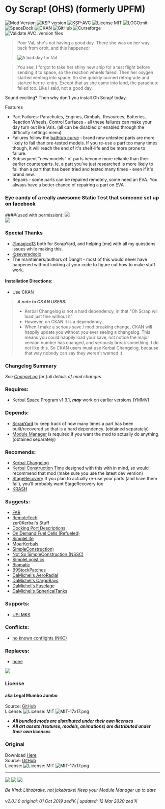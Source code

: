 <!-- Readme.md v1.0.1.0
Oy Scrap! OHS) (formerly UPFM)
created: 01 Oct 19
updated: 2020 03 12 -->
<!-- # KerbGuise Experimental engineering (KGEx)
#### Brings you: -->
<!-- Download on SpaceDock or Github or Curseforge. Also available on CKAN. -->

# Oy Scrap! (OHS) (formerly UPFM)
![Mod Version][SHIELD:mod:latest] ![KSP version][SHIELD:ksp] ![KSP-AVC][SHIELD:kspavc] ![License MIT][SHIELD:license] ![LOGO:mit]  
![SpaceDock][SHIELD:curseforge] ![CKAN][SHIELD:ckan] ![GitHub][SHIELD:github] ![Curseforge][SHIELD:spacedock]  
![Validate AVC .version files][SHIELD:avcvalid]   
  
> Poor Val, she's not having a good day. There she was on her way back from orbit, and this happened: 
>
> ![A bad day for Val][IMG:hero:0]  

> You see, I forgot to take her shiny new ship for a test flight before sending it to space, so the reaction wheels failed. Then her oxygen started venting into space. So she quickly burned retrograde and started her re-entry. Except that as she came into land, the parachute failed too. Like I said, not a good day.

Sound exciting? Then why don't you install Oh Scrap! today.

Features

- Part Failures: Parachutes, Engines, Gimbals, Resources, Batteries, Reaction Wheels, Control Surfaces - all these failures can make your day turn out like Vals. (all can be disabled or enabled through the difficulty settings menu)
- Failures follow the [bathtub curve](https://en.wikipedia.org/wiki/Bathtub_curve) - brand new untested parts are more likely to fail than pre-tested models. If you re-use a part too many times though, it will reach the end of it's shelf-life and be more prone to failure.
- Subsequent "new models" of parts become more reliable than their earlier counterparts. Ie, a part you've just researched is more likely to fail than a part that has been tried and tested many times - even if it's brand new.
- Repairs - some parts can be repaired remotely, some need an EVA. You always have a better chance of repairing a part on EVA

### Eye candy of a really awesome Static Test that someone set up on facebook
####(used with permission):
![][IMG:hero:1]  
![][IMG:hero:2]  

### Special Thanks
- [@magico13][LINK:magico13] both for ScrapYard, and helping [me] with all my questions issues while making this.
- [@severedsolo][LINK:severedsolo]
- The maintainers/authors of DangIt - most of this would never have happened without looking at your code to figure out how to make stuff work.

#### Installation Directions:
- Use CKAN

> ***A note to CKAN USERS:***
> - Kerbal Changelog is not a hard dependency, in that "Oh Scrap will load just fine without it".
> - However, on CKAN it is a dependency.
> - When I make a serious save / mod breaking change, CKAN will happily update you without you ever seeing a changelog. This means you could happily load your save, not notice the major version number has changed, and seriously break something. I do not like this. So CKAN users must use Kerbal Changelog, because that way nobody can say they weren't warned :).

### Changelog Summary
*See [ChangeLog][MOD:changelog] for full details of mod changes*

### Requires:
- [Kerbal Space Program](https://kerbalspaceprogram.com) v1.9.1, ***may*** work on earlier versions (YMMV)

### Depends:
- [ScrapYard](https://forum.kerbalspaceprogram.com/index.php?/topic/178641-*)  to keep track of how many times a part has been built/recovered so that is a hard dependency. (obtained separately)
- [Module Manager](https://forum.kerbalspaceprogram.com/index.php?/topic/50533-*) is required if you want the mod to actually do anything. (obtained separately)

### Recomends:
- [Kerbal Changelog](https://forum.kerbalspaceprogram.com/index.php?/topic/179207-*)
- [Kerbal Construction Time](https://forum.kerbalspaceprogram.com/index.php?/topic/182877-*) designed with this with in mind, so would recommend that mod (make sure you use the latest dev version)
- [StageRecovery](https://forum.kerbalspaceprogram.com/index.php?/topic/179306-*) If you plan to actually re-use your parts (and have them fail), you'll probably want StageRecovery too
- [KRASH](http://forum.kerbalspaceprogram.com/index.php?/topic/133082-*)

### Suggests:
- [FAR](https://forum.kerbalspaceprogram.com/index.php?/topic/179445-*)
- [RemoteTech](http://remotetechnologiesgroup.github.io/RemoteTech/)  
zer0Kerbal's Stuff  
- [Docking Port Descriptions](https://github.com/zer0Kerbal/KGEx/MM-Patches/DockingPortDescriptions)
- [On Demand Fuel Cells (Refueled)](https://forum.kerbalspaceprogram.com/index.php?/topic/187625-*)
- [SimpleLife](https://forum.kerbalspaceprogram.com/index.php?/topic/191526-*)
- [MoarKerbals](https://forum.kerbalspaceprogram.com/index.php?/topic/191525-*)
- [SimpleConstruction)](https://forum.kerbalspaceprogram.com/index.php?/topic/191424-ksp-*)
- [Not So SimpleConstruction (NSSC)](https://forum.kerbalspaceprogram.com/index.php?/topic/191504-*)
- [SimpleLogistics](https://forum.kerbalspaceprogram.com/index.php?/topic/191045-*/)
- [Biomatic](https://forum.kerbalspaceprogram.com/index.php?/topic/191426-*)
- [B9StockPatches](https://forum.kerbalspaceprogram.com/index.php?/topic/190870-*)
- [DaMichel's AeroRadial](https://spacedock.info/mod/2338)
- [DaMichel's CargoBays](https://spacedock.info/mod/2339)
- [DaMichel's Fuselage](https://spacedock.info/mod/2340)
- [DaMichel's SphericalTanks](https://spacedock.info/mod/2342)

### Supports:
- [USI MKS](http://forum.kerbalspaceprogram.com/index.php?/topic/154587-*)

### Conflicts:
- [no known conflights (NKC)]()

### Replaces:
- [none]()

<a href="https://forum.kerbalspaceprogram.com/index.php?/topic/83212-*" target="_blank"><img src="https://i.imgur.com/YdYfStN.jpg"/></a>

### License
#### aka Legal Mumbo Jumbo
Source: [GitHub](https://github.com/zer0Kerbal/OhScrap)  
License: ![License: MIT](https://img.shields.io/endpoint?url=https://raw.githubusercontent.com/zer0Kerbal/OhScrap/base/json/license.json?style=plastic) ![MIT-17x17.png](https://i.postimg.cc/bvjfsMP5/MIT-17x17.png)<br>

- ***All bundled mods are distributed under their own licenses***<br>
- ***All art assets (textures, models, animations) are distributed under their own licenses*** 

### Original
Download [Here](https://github.com/zer0Kerbal/OhScrap/releases/latest/)  
Source: [GitHub](https://github.com/zer0Kerbal/OhScrap/releases/latest/ "GitHub")  
License: ![License: MIT](https://img.shields.io/endpoint?url=https://raw.githubusercontent.com/zer0Kerbal/OhScrap/base/json/license.json?style=plastic) ![MIT-17x17.png](https://i.postimg.cc/bvjfsMP5/MIT-17x17.png)  

***

<a href="https://github.com/zer0Kerbal/OhScrap/releases/latest" target="_blank"><img src="https://i.imgur.com/RE4Ppr9.png"/></a>
<a href="https://spacedock.info/mod/2364" target="_blank"><img src="https://i.imgur.com/m0a7tn2.png"/></a>
<a href="https://www.curseforge.com/kerbal/ksp-mods/ohscrap" target="_blank"><img src="https://i.postimg.cc/RZNyB5vP/Download-On-Curse.png"/></a>

*Be Kind: Lithobrake, not jakebrake! Keep your Module Manager up to date*

###### v2.0.1.0 original: 01 Oct 2019 zed'K | updated: 12 Mar 2020 zed'K

[MOD:license]:         https://github.com/zer0Kerbal/OhScrap/blob/master/LICENSE
[MOD:contributing]:    https://github.com/zer0Kerbal/OhScrap/blob/master/.github/CONTRIBUTING.md
[MOD:issues]:          https://github.com/zer0Kerbal/OhScrap/issues
[MOD:wiki]:            https://github.com/zer0Kerbal/OhScrap/
[MOD:known]:           https://github.com/zer0Kerbal/OhScrap/wiki/Known-Issues
[MOD:forum]:           https://forum.kerbalspaceprogram.com/index.php?/topic/178641-*
[MOD:spacedock]:       https://spacedock.info/mod/2364
[MOD:github:repo]:     https://github.com/zer0Kerbal/OhScrap/
[MOD:github:releases]: https://github.com/zer0Kerbal/OhScrap/releases/latest
[MOD:curseforge]:      https://www.curseforge.com/kerbal/ksp-mods/scrapyard
[MOD:changelog]:       https://github.com/zer0Kerbal/OhScrap/Changelog.cfg

[SHIELD:mod:latest]: https://img.shields.io/github/v/release/zer0Kerbal/OhScrap?include_prereleases?style=plastic
[SHIELD:mod]: https://img.shields.io/endpoint?url=https://raw.githubusercontent.com/zer0Kerbal/OhScrap/base/json/mod.json
[SHIELD:ksp]: https://img.shields.io/endpoint?url=https://raw.githubusercontent.com/zer0Kerbal/OhScrap/base/json/ksp.json
[SHIELD:license]: https://img.shields.io/endpoint?url=https://raw.githubusercontent.com/zer0Kerbal/OhScrap/base/json/license.json
[LOGO:mit]: https://i.postimg.cc/bvjfsMP5/MIT-17x17.png  

[SHIELD:spacedock]:  https://img.shields.io/badge/SpaceDock-Listed-blue.svg?style=plastic
[SHIELD:ckan]:       https://img.shields.io/badge/CKAN-Indexed-blue.svg?style=plastic
[SHIELD:github]:     https://img.shields.io/badge/Github-Indexed-blue.svg?style=plastic
[SHIELD:curseforge]: https://img.shields.io/badge/CurseForge-Listed-blue.svg?style=plastic

[SHIELD:kspavc]:   https://img.shields.io/badge/KSP-AVC--supported-brightgreen.svg?style=plastic  
[SHIELD:avcvalid]: https://github.com/zer0Kerbal/OhScrap/workflows/Validate%20AVC%20.version%20files/badge.svg?style=plastic



[LINK:magico13]:       https://forum.kerbalspaceprogram.com/index.php?/profile/73338-magico13/
[LINK:severedsolo]:    https://forum.kerbalspaceprogram.com/index.php?/profile/80345-severedsolo/
[LINK:zer0Kerbal]:     https://forum.kerbalspaceprogram.com/index.php?/profile/190933-zer0kerbal/
[LINK:linuxgurugamer]: https://forum.kerbalspaceprogram.com/index.php?/profile/129964-linuxgurugamer/

[IMG:hero:0]: https://i.imgur.com/2V0F5DT.png
[IMG:hero:1]: https://i.imgur.com/eWRLoBR.jpg
[IMG:hero:2]: https://i.imgur.com/EyWm9e9.jpg
<!--
this file: GPLv2
zer0Kerbal-->
